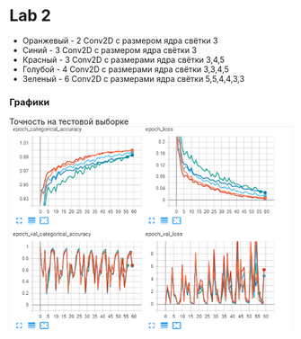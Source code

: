 # Lab 2

* Оранжевый - 2 Conv2D с размером ядра свётки 3
* Синий - 3 Conv2D с размером ядра свётки 3
* Красный - 3 Conv2D с размерами ядра свётки 3,4,5
* Голубой -  4 Conv2D с размерами ядра свётки 3,3,4,5
* Зеленый - 6 Conv2D с размерами ядра свётки 5,5,4,4,3,3

### Графики
Точность на тестовой выборке
![](lab2.PNG) 
